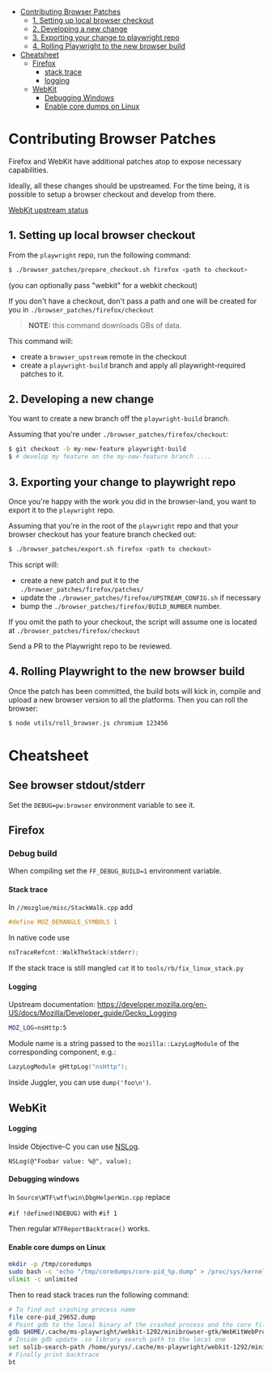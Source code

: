 - [Contributing Browser Patches](#Contributing-browser-patches)
    * [1. Setting up local browser checkout](#1-setting-up-local-browser-checkout)
    * [2. Developing a new change](#2-developing-a-new-change)
    * [3. Exporting your change to playwright repo](#3-exporting-your-change-to-playwright-repo)
    * [4. Rolling Playwright to the new browser build](#4-rolling-playwright-to-the-new-browser-build)
- [Cheatsheet](#cheatsheet)
    * [Firefox](#firefox)
        - [stack trace](#stack-trace)
        - [logging](#logging)
    * [WebKit](#webkit)
        - [Debugging Windows](#degugging-windows)
        - [Enable core dumps on Linux](#enable-core-dumps-on-linux)

# Contributing Browser Patches

Firefox and WebKit have additional patches atop to expose necessary capabilities.

Ideally, all these changes should be upstreamed.
For the time being, it is possible to setup a browser checkout
and develop from there.

[WebKit upstream status](webkit/upstream_status.md)

## 1. Setting up local browser checkout

From the `playwright` repo, run the following command:

```bash
$ ./browser_patches/prepare_checkout.sh firefox <path to checkout>
```
(you can optionally pass "webkit" for a webkit checkout)

If you don't have a checkout, don't pass a path and one will be created for you in `./browser_patches/firefox/checkout`

> **NOTE:** this command downloads GBs of data.


This command will:
- create a `browser_upstream` remote in the checkout
- create a `playwright-build` branch and apply all playwright-required patches to it.

## 2. Developing a new change

You want to create a new branch off the `playwright-build` branch.

Assuming that you're under `./browser_patches/firefox/checkout`:

```bash
$ git checkout -b my-new-feature playwright-build
$ # develop my feature on the my-new-feature branch ....
```

## 3. Exporting your change to playwright repo

Once you're happy with the work you did in the browser-land, you want to export it to the `playwright` repo.

Assuming that you're in the root of the `playwright` repo and that your browser checkout has your feature branch checked out:

```bash
$ ./browser_patches/export.sh firefox <path to checkout>
```

This script will:
- create a new patch and put it to the `./browser_patches/firefox/patches/`
- update the `./browser_patches/firefox/UPSTREAM_CONFIG.sh` if necessary
- bump the `./browser_patches/firefox/BUILD_NUMBER` number.

If you omit the path to your checkout, the script will assume one is located at `./browser_patches/firefox/checkout`

Send a PR to the Playwright repo to be reviewed.

## 4. Rolling Playwright to the new browser build

Once the patch has been committed, the build bots will kick in, compile and upload a new browser version to all the platforms. Then you can roll the browser:

```bash
$ node utils/roll_browser.js chromium 123456
```

# Cheatsheet

## See browser stdout/stderr

Set the `DEBUG=pw:browser` environment variable to see it.

## Firefox

### Debug build

When compiling set the `FF_DEBUG_BUILD=1` environment variable.

#### Stack trace

In `//mozglue/misc/StackWalk.cpp` add

```c++
#define MOZ_DEMANGLE_SYMBOLS 1
```

In native code use

```c++
nsTraceRefcnt::WalkTheStack(stderr);
```

If the stack trace is still mangled `cat` it to `tools/rb/fix_linux_stack.py`

#### Logging

Upstream documentation: https://developer.mozilla.org/en-US/docs/Mozilla/Developer_guide/Gecko_Logging

```bash
MOZ_LOG=nsHttp:5
```

Module name is a string passed to the `mozilla::LazyLogModule` of the corresponding component, e.g.:

```c++
LazyLogModule gHttpLog("nsHttp");
```

Inside Juggler, you can use `dump('foo\n')`.

## WebKit

#### Logging

Inside Objective-C you can use [NSLog](https://developer.apple.com/documentation/foundation/1395275-nslog).

```
NSLog(@"Foobar value: %@", value);
```

#### Debugging windows

In `Source\WTF\wtf\win\DbgHelperWin.cpp` replace

```#if !defined(NDEBUG)``` with ```#if 1```

Then regular `WTFReportBacktrace()` works.

#### Enable core dumps on Linux

```bash
mkdir -p /tmp/coredumps
sudo bash -c 'echo "/tmp/coredumps/core-pid_%p.dump" > /proc/sys/kernel/core_pattern'
ulimit -c unlimited
```

Then to read stack traces run the following command:
```bash
# To find out crashing process name
file core-pid_29652.dump
# Point gdb to the local binary of the crashed process and the core file
gdb $HOME/.cache/ms-playwright/webkit-1292/minibrowser-gtk/WebKitWebProcess core-pid_29652
# Inside gdb update .so library search path to the local one
set solib-search-path /home/yurys/.cache/ms-playwright/webkit-1292/minibrowser-gtk
# Finally print backtrace
bt
```

